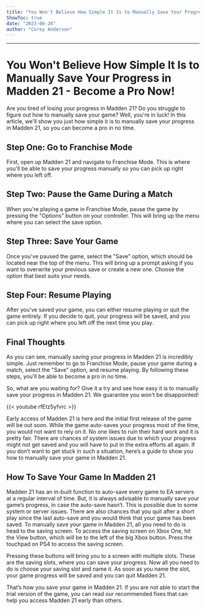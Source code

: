 ```yaml
---
title: "You Won't Believe How Simple It Is to Manually Save Your Progress in Madden 21 - Become a Pro Now!"
ShowToc: true 
date: "2023-06-26"
author: "Corey Anderson"
---
```

*****
# You Won't Believe How Simple It Is to Manually Save Your Progress in Madden 21 - Become a Pro Now!

Are you tired of losing your progress in Madden 21? Do you struggle to figure out how to manually save your game? Well, you're in luck! In this article, we'll show you just how simple it is to manually save your progress in Madden 21, so you can become a pro in no time.

## Step One: Go to Franchise Mode

First, open up Madden 21 and navigate to Franchise Mode. This is where you'll be able to save your progress manually so you can pick up right where you left off.

## Step Two: Pause the Game During a Match

When you're playing a game in Franchise Mode, pause the game by pressing the "Options" button on your controller. This will bring up the menu where you can select the save option.

## Step Three: Save Your Game

Once you've paused the game, select the "Save" option, which should be located near the top of the menu. This will bring up a prompt asking if you want to overwrite your previous save or create a new one. Choose the option that best suits your needs.

## Step Four: Resume Playing

After you've saved your game, you can either resume playing or quit the game entirely. If you decide to quit, your progress will be saved, and you can pick up right where you left off the next time you play.

## Final Thoughts

As you can see, manually saving your progress in Madden 21 is incredibly simple. Just remember to go to Franchise Mode, pause your game during a match, select the "Save" option, and resume playing. By following these steps, you'll be able to become a pro in no time.

So, what are you waiting for? Give it a try and see how easy it is to manually save your progress in Madden 21. We guarantee you won't be disappointed!

{{< youtube rfEtz5yfvrc >}} 



Early access of Madden 21 is here and the initial first release of the game will be out soon. While the game auto-saves your progress most of the time, you would not want to rely on it. No one likes to ruin their hard work and it is pretty fair. There are chances of system issues due to which your progress might not get saved and you will have to put in the extra efforts all again. If you don’t want to get stuck in such a situation, here’s a guide to show you how to manually save your game in Madden 21.
 
## How To Save Your Game In Madden 21
 
Madden 21 has an in-built function to auto-save every game to EA servers at a regular interval of time. But, it is always advisable to manually save your game’s progress, in case the auto-save hasn’t. This is possible due to some system or server issues. There are also chances that you quit after a short play since the last auto-save and you would think that your game has been saved. To manually save your game in Madden 21, all you need to do is head to the saving screen. To access the saving screen on Xbox One, hit the View button, which will be to the left of the big Xbox button. Press the touchpad on PS4 to access the saving screen.
 
Pressing these buttons will bring you to a screen with multiple slots. These are the saving slots, where you can save your progress. Now all you need to do is choose your saving slot and name it. As soon as you name the slot, your game progress will be saved and you can quit Madden 21.
 
That’s how you save your game in Madden 21. If you are not able to start the trial version of the game, you can read our recommended fixes that can help you access Madden 21 early than others.




